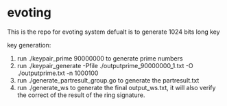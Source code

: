# evoting
This is the repo for evoting system defualt is to generate 1024 bits long key

key generation:
1. run ./keypair_prime 90000000 to generate prime numbers
2. run ./keypair_generate  -Pfile ./outputprime_90000000_1.txt -O ./outputprime.txt -n 1000100
3. run ./generate_partresult_group.go to generate the partresult.txt
4. run ./generate_ws to generate the final output_ws.txt, it will also verify the correct of the result of the ring signature.


